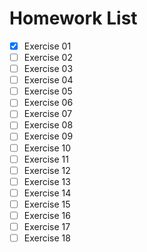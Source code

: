 # Homework List
 - [x] Exercise 01
 - [ ] Exercise 02
 - [ ] Exercise 03
 - [ ] Exercise 04
 - [ ] Exercise 05
 - [ ] Exercise 06
 - [ ] Exercise 07
 - [ ] Exercise 08
 - [ ] Exercise 09
 - [ ] Exercise 10
 - [ ] Exercise 11
 - [ ] Exercise 12
 - [ ] Exercise 13
 - [ ] Exercise 14
 - [ ] Exercise 15
 - [ ] Exercise 16
 - [ ] Exercise 17
 - [ ] Exercise 18
